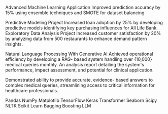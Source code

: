 Advanced Machine Learning Application Improved prediction accuracy by 15% using ensemble
techniques and SMOTE for dataset balancing

Predictive Modeling Project Increased loan adoption by 25% by developing
predictive models identifying key purchasing influences for All Life Bank.
Exploratory Data Analysis Project Increased customer satisfaction by 20% by analyzing
data from 500 restaurants to enhance demand pattern insights.

Natural Language Processing With Generative AI
Achieved operational efficiency by developing a RAG-
based system handling over {10,000} medical queries
monthly. An analysis report detailing the system's performance,
impact assessment, and potential for clinical
application.

Demonstrated ability to provide accurate, evidence-
based answers to complex medical queries,
streamlining access to critical information for
healthcare professionals.

Pandas NumPy Matplotlib TensorFlow
Keras Transformer Seaborn Scipy
NLTK Scikit Learn Bagging Boosting
LLM
